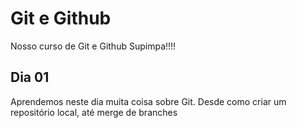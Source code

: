 # Git e Github

Nosso curso de Git e Github Supimpa!!!!

## Dia 01

Aprendemos neste dia muita coisa sobre Git.
Desde como criar um repositório local, até merge de branches
